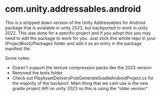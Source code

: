 # com.unity.addressables.android

This is a stripped down version of the Unity Addressables for Android package that is avialable in unity 2023, but backported to work in unity 2022. This was done for a specific project and if you adopt this you may need to edit the package to work for you. Just stick this whole repo in your [ProjectRoot]/Packages folder and add it as an entry in the package manifest file. 

Some notes: 
- Doesn't support the texture compression packs like the 2023 version
- Removed the tests folder
- Check out PlayAssetDeliveryPostGenerateGradleAndroidProject.cs for the majority of the backport. Main thing that we cant use is the new gradle project API on unity 2023 so this is using the "older version"
